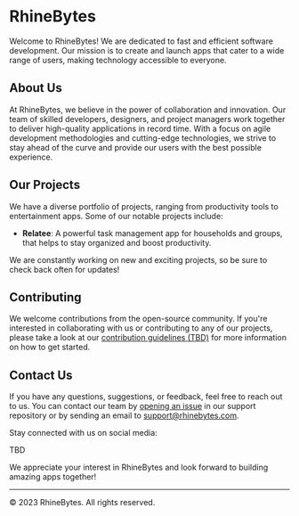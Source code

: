 # RhineBytes

Welcome to RhineBytes! We are dedicated to fast and efficient software development. Our mission is to create and launch apps that cater to a wide range of users, making technology accessible to everyone.

## About Us

At RhineBytes, we believe in the power of collaboration and innovation. Our team of skilled developers, designers, and project managers work together to deliver high-quality applications in record time. With a focus on agile development methodologies and cutting-edge technologies, we strive to stay ahead of the curve and provide our users with the best possible experience.

## Our Projects

We have a diverse portfolio of projects, ranging from productivity tools to entertainment apps. Some of our notable projects include:

- **Relatee**: A powerful task management app for households and groups, that helps to stay organized and boost productivity.

We are constantly working on new and exciting projects, so be sure to check back often for updates!

## Contributing

We welcome contributions from the open-source community. If you're interested in collaborating with us or contributing to any of our projects, please take a look at our [contribution guidelines (TBD)](CONTRIBUTING.md) for more information on how to get started.

## Contact Us

If you have any questions, suggestions, or feedback, feel free to reach out to us. You can contact our team by [opening an issue](https://github.com/RhineBytes/support/issues) in our support repository or by sending an email to support@rhinebytes.com.

Stay connected with us on social media:

TBD

We appreciate your interest in RhineBytes and look forward to building amazing apps together!

---

© 2023 RhineBytes. All rights reserved.